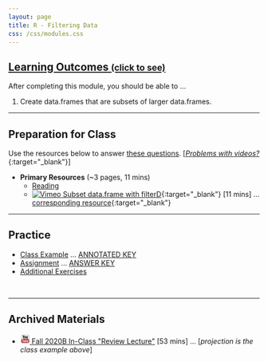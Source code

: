 ```yaml
---
layout: page
title: R - Filtering Data
css: /css/modules.css
---
```


<div class="panel-group-ILOs">
  <div class="panel panel-default">
    <div class="panel-heading">
      <h2 class="panel-title">
        <a data-toggle="collapse" href="#ILOs">Learning Outcomes <small>(click to see)</small></a>
      </h2>
    </div>
    <div id="ILOs" class="panel-collapse collapse">
      <div class="panel-body">
<p>After completing this module, you should be able to ...</p>

<ol>
  <li>Create data.frames that are subsets of larger data.frames.</li>
</ol>
      </div>
    </div>
  </div>
</div>

----

## Preparation for Class

Use the resources below to answer [these questions](Prep/RFilter). [[*Problems with videos?*](../resources/FAQs/videos){:target="_blank"}]

* **Primary Resources** (~3 pages, 11 mins)
  * [Reading](bookR/RFilter.html)
  * [![Vimeo](../img/dhovid.png) Subset data.frame with filterD](https://vimeo.com/439447290){:target="_blank"} [11 mins] ... [corresponding resource](HO/Penguins.html#RFilter){:target="_blank"}

----

## Practice

* [Class Example](CE/RFilter_CExmpl) ... [ANNOTATED KEY](CE/KEY_RFilter_CExmpl)
* [Assignment](CE/RFilter_CE1) ... [ANSWER KEY](CE/KEY_RFilter_CE)
* [Additional Exercises](CE/RFilter_CE2)

&nbsp;

----

## Archived Materials

* [![YouTube](../img/youtube.png) Fall 2020B In-Class "Review Lecture"](https://youtu.be/cWKqQchaKR4) [53 mins] ... [*projection is the class example above*]

<!----
* [![Vimeo](../img/dhovid.png) Subset data.frame with filterD](https://vimeo.com/user45324800/filterd){:target="_blank"} [6 mins]
--->
